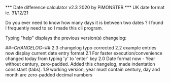 *** Date difference calculator v2.3 2020 by PiMONSTER ***
UK date format ie. 31/12/21

Do you ever need to know how many days it is between two dates ?
I found I frequently need to so I made this cli program.


Typing "help" displays the previous version(s) changelog:

#*#~CHANGELOG~#*#
2.3 changelog typo corrected
2.2 example entries now display current date entry format
2.1 For faster execution/convenience changed today from typing 'y' to 'enter' key
2.0 Date format now - Year without century, zero-padded. Added this changelog, made indentation consistant (tabs).
1.9 working version, year must contain century, day and month are zero-padded decimal numbers
